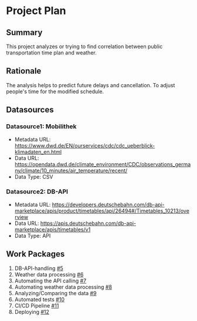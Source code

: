 # Project Plan

## Summary

<!-- Describe your data science project in max. 5 sentences. -->
This project analyzes or trying to find correlation between public transportation time plan and weather.

## Rationale

<!-- Outline the impact of the analysis, e.g. which pains it solves. -->
The analysis helps to predict future delays and cancellation. To adjust people's time for the modified schedule. 

## Datasources
### Datasource1: Mobilithek
* Metadata URL: https://www.dwd.de/EN/ourservices/cdc/cdc_ueberblick-klimadaten_en.html
* Data URL: https://opendata.dwd.de/climate_environment/CDC/observations_germany/climate/10_minutes/air_temperature/recent/
* Data Type: CSV

### Datasource2: DB-API
* Metadata URL: https://developers.deutschebahn.com/db-api-marketplace/apis/product/timetables/api/26494#/Timetables_10213/overview
* Data URL: https://apis.deutschebahn.com/db-api-marketplace/apis/timetables/v1
* Data Type: API

## Work Packages

1. DB-API-handling [#5][i1]
2. Weather data processing [#6][i2]
3. Automating the API calling [#7][i3]
4. Automating weather data processing [#8][i4]
5. Analyzing/Comparing the data [#9][i5]
6. Automated tests [#10][i6]
7. CI/CD Pipeline [#11][i7]
8. Deploying [#12][i8]



[i1]: https://github.com/HassanRady/2023-amse-template/issues/5
[i2]: https://github.com/HassanRady/2023-amse-template/issues/6
[i3]: https://github.com/HassanRady/2023-amse-template/issues/7
[i4]: https://github.com/HassanRady/2023-amse-template/issues/8
[i5]: https://github.com/HassanRady/2023-amse-template/issues/9
[i6]: https://github.com/HassanRady/2023-amse-template/issues/10
[i7]: https://github.com/HassanRady/2023-amse-template/issues/11
[i8]: https://github.com/HassanRady/2023-amse-template/issues/12






